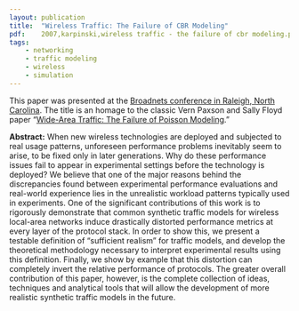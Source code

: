 ```yaml
---
layout: publication
title:  "Wireless Traffic: The Failure of CBR Modeling"
pdf:    2007,karpinski,wireless traffic - the failure of cbr modeling.pdf
tags:
    - networking
    - traffic modeling
    - wireless
    - simulation
---
```


This paper was presented at the [Broadnets conference in Raleigh, North Carolina](http://www.broadnets.org/2007/). The title is an homage to the classic Vern Paxson and Sally Floyd paper “[Wide-Area Traffic: The Failure of Poisson Modeling](http://portal.acm.org/citation.cfm?doid=190809.190338).”

**Abstract:** When new wireless technologies are deployed and subjected to real usage patterns, unforeseen performance problems inevitably seem to arise, to be fixed only in later generations. Why do these performance issues fail to appear in experimental settings before the technology is deployed? We believe that one of the major reasons behind the discrepancies found between experimental performance evaluations and real-world experience lies in the unrealistic workload patterns typically used in experiments. One of the significant contributions of this work is to rigorously demonstrate that common synthetic traffic models for wireless local-area networks induce drastically distorted performance metrics at every layer of the protocol stack. In order to show this, we present a testable definition of “sufficient realism” for traffic models, and develop the theoretical methodology necessary to interpret experimental results using this definition. Finally, we show by example that this distortion can completely invert the relative performance of protocols. The greater overall contribution of this paper, however, is the complete collection of ideas, techniques and analytical tools that will allow the development of more realistic synthetic traffic models in the future.
